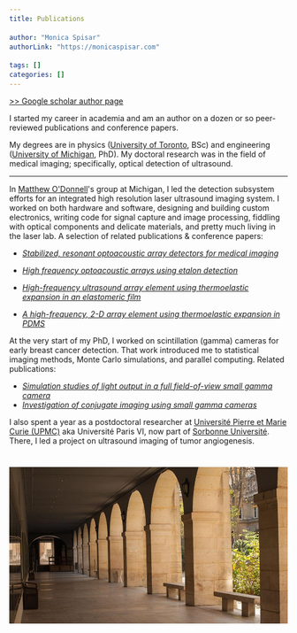```yaml
---
title: Publications

author: "Monica Spisar"
authorLink: "https://monicaspisar.com"

tags: []
categories: []
---
```


[>> Google scholar author page](https://scholar.google.com/citations?user=o6HuOMAAAAAJ&hl=en)

I started my career in academia and am an author on a dozen or so peer-reviewed publications and conference papers.

My degrees are in physics ([University of Toronto](https://www.utoronto.ca/), BSc) and engineering ([University of Michigan](https://www.engin.umich.edu/), PhD). My doctoral research was in the field of medical imaging; specifically, optical detection of ultrasound.

---

In [Matthew O'Donnell](https://scholar.google.com/citations?user=A9mPJnUAAAAJ&hl=en)'s group at Michigan, I led the detection subsystem efforts for an integrated high resolution laser ultrasound imaging system. I worked on both hardware and software, designing and building custom electronics, writing code for signal capture and image processing, fiddling with optical components and delicate materials, and pretty much living in the laser lab. A selection of related publications & conference papers:
  - [_Stabilized, resonant optoacoustic array detectors for medical imaging_](https://www.researchgate.net/profile/Monica-Spisar/publication/326274038_STABILIZED_RESONANT_OPTOACOUSTIC_ARRAY_DETECTORS_FOR_MEDICAL_IMAGING/links/5b43b3270f7e9bb59b1b032e/STABILIZED-RESONANT-OPTOACOUSTIC-ARRAY-DETECTORS-FOR-MEDICAL-IMAGING.pdf)
    
  - [_High frequency optoacoustic arrays using etalon detection_](https://doi.org/10.1109/58.818758)
  - [_High-frequency ultrasound array element using thermoelastic expansion in an elastomeric film_](https://doi.org/10.1063/1.1388027)
  - [_A high-frequency, 2-D array element using thermoelastic expansion in PDMS_](https://doi.org/10.1109/TUFFC.2003.1235327)

At the very start of my PhD, I worked on scintillation (gamma) cameras for early breast cancer detection. That work introduced me to statistical imaging methods, Monte Carlo simulations, and parallel computing. Related publications:

  - [_Simulation studies of light output in a full field-of-view small gamma camera_](https://doi.org/10.1109/NSSMIC.1997.670522)
  - [_Investigation of conjugate imaging using small gamma cameras_](https://doi.org/10.1109/NSSMIC.1997.670610)



I also spent a year as a postdoctoral researcher at [Université Pierre et Marie Curie (UPMC)](https://en.wikipedia.org/wiki/Pierre_and_Marie_Curie_University) aka Université Paris VI, now part of [Sorbonne Université](https://en.wikipedia.org/wiki/Sorbonne_University). There, I led a project on ultrasound imaging of tumor angiogenesis.

#
![cordeliers](cordeliers.jpg "Campus des Cordeliers, Sorbonne Université, Paris")
<!-- >[Campus des Cordeliers](https://www.sorbonne-universite.fr/universite/location-despaces/espaces-du-campus-des-cordeliers) -->